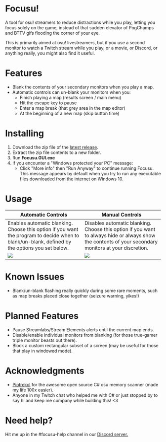 # Focusu!

A tool for osu! streamers to reduce distractions while you play, letting you focus solely on the game, instead of that sudden elevator of PogChamps and BTTV gifs flooding the corner of your eye.

This is primarily aimed at osu! livestreamers, but if you use a second monitor to watch a Twitch stream while you play, or a movie, or Discord, or anything really, you might also find it useful.

# Features
- Blank the contents of your secondary monitors when you play a map.
- Automatic controls can un-blank your monitors when you:
    * Finish playing a map (results screen / main menu)
    * Hit the escape key to pause 
    * Enter a map break (that grey area in the map editor)
    * At the beginning of a new map (skip button time)

# Installing
1. Download the zip file of the [latest release](https://github.com/ceilingwaffle/Focusu/releases/tag/0.1.1).
2. Extract the zip file contents to a new folder.
3. Run **Focusu.GUI.exe**
4. If you encounter a "Windows protected your PC" message:
    - Click "More info" then "Run Anyway" to continue running Focusu. This message appears by default when you try to run any executable files downloaded from the internet on Windows 10.

# Usage
Automatic Controls  | Manual Controls
------------------- | ---------------
Enables automatic blanking. Choose this option if you want the program to decide when to blank/un-blank, defined by the options you set below. | Disables automatic blanking. Choose this option if you want to always hide or always show the contents of your secondary monitors at your discretion.
![](https://i.imgur.com/wvbkXI0.png) | ![](https://i.imgur.com/73mwPJT.png)

# Known Issues
- Blank/un-blank flashing really quickly during some rare moments, such as map breaks placed close together (seizure warning, yikes!)

# Planned Features
- Pause Streamlabs/Stream Elements alerts until the current map ends.
- Disable/enable individual monitors from blanking (for those true-gamer triple monitor beasts out there).
- Block a custom rectangular subset of a screen (may be useful for those that play in windowed mode).

[//]: # (https://gist.github.com/PurpleBooth/109311bb0361f32d87a2)

[//]: # (https://github.com/adam-p/markdown-here/wiki/Markdown-Cheatsheet)

# Acknowledgments
- [Piotrekol](https://github.com/Piotrekol) for the awesome open source C# osu memory scanner (made my life 100x easier). 
- Anyone in my Twitch chat who helped me with C# or just  stopped by to say hi and keep me company while building this! <3

# Need help?
Hit me up in the #focusu-help channel in our [Discord server.](https://discordapp.com/invite/CmjtS6W)